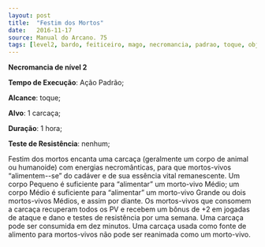 ```yaml
---
layout: post
title:  "Festim dos Mortos"
date:   2016-11-17
source: Manual do Arcano. 75
tags: [level2, bardo, feiticeiro, mago, necromancia, padrao, toque, objeto, hora, nenhum]
---
```


**Necromancia de nível 2**

**Tempo de Execução**: Ação Padrão;

**Alcance**: toque;

**Alvo**: 1 carcaça;

**Duração**: 1 hora;

**Teste de Resistência**: nenhum;

Festim dos mortos encanta uma carcaça (geralmente um corpo de animal ou 
humanoide) com energias necromânticas, para que mortos-vivos “alimentem--se” do cadáver e de sua essência vital 
remanescente. Um corpo Pequeno é suficiente para “alimentar” um morto-vivo 
Médio; um corpo Médio é suficiente 
para “alimentar” um morto-vivo Grande ou dois mortos-vivos Médios, e assim 
por diante. Os mortos-vivos que consomem a carcaça recuperam todos os PV 
e recebem um bônus de +2 em jogadas 
de ataque e dano e testes de resistência 
por uma semana. Uma carcaça pode ser 
consumida em dez minutos. Uma carcaça usada como fonte de alimento para 
mortos-vivos não pode ser reanimada 
como um morto-vivo.